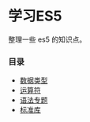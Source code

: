 # 学习ES5

整理一些 es5 的知识点。

### 目录

- [数据类型](doc/1.types.md)
- [运算符](doc/2.operators.md)
- [语法专题](doc/3.features.md)
- [标准库](doc/4.stdlib.md)